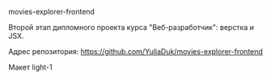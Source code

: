 movies-explorer-frontend

Второй этап дипломного проекта курса "Веб-разработчик": верстка и JSX.

Адрес репозитория: https://github.com/YuliaDuk/movies-explorer-frontend

Макет light-1

